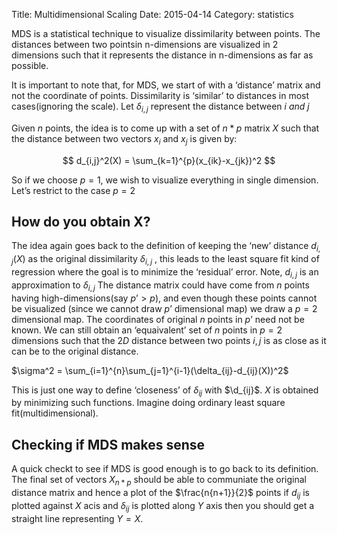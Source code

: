 Title: Multidimensional Scaling
Date: 2015-04-14
Category: statistics

MDS is a statistical technique to visualize dissimilarity
between points. The distances between two pointsin n-dimensions 
are visualized in 2 dimensions such that it represents
the distance in n-dimensions as far as possible.

It is important to note that, for MDS, we start of with a ‘distance’ matrix
and not the coordinate of points. Dissimilarity is ‘similar’ to distances in most cases(ignoring the scale).
Let $\delta_{i,j}$ represent the distance between $i\ and\ j$

Given $n$ points, the idea is to come up with a set of $n * p$ matrix $X$
such that the distance between two vectors $x_i$ and $x_j$ is given by:


$$
d_{i,j}^2(X) = \sum_{k=1}^{p}(x_{ik}-x_{jk})^2
$$

So if we choose $p=1$, we wish to visualize everything in single dimension.
Let’s restrict to the case $p=2$

## How do you obtain X?

The idea again goes back to the definition of keeping the ‘new’ distance $d_{i,j}(X)$
as the original dissimilarity $\delta_{i,j}$ , this leads to the least square fit kind of regression
where the goal is to minimize the ‘residual’ error. Note, $d_{i,j}$ is an approximation to $\delta_{i,j}$
 The distance matrix could have come from $n$ points having high-dimensions(say $p’>p$), and even though
 these points cannot be visualized (since we cannot draw $p’$ dimensional map) we draw a $p=2$ dimensional map.
The coordinates of original $n$ points in $p’$ need not be known. We can still obtain an ‘equaivalent’
set of $n$ points in $p=2$ dimensions such that the $2D$ distance between two points $i,j$ is 
as close as it can be to the original distance.

$\sigma^2 = \sum_{i=1}^{n}\sum_{j=1}^{i-1}(\delta_{ij}-d_{ij}(X))^2$

This is just one way to define ‘closeness’ of $\delta_{ij}$ with $\d_{ij}$.
$X$ is obtained by minimizing such functions. Imagine doing ordinary least square fit(multidimensional).

## Checking if MDS makes sense

A quick checkt to see if MDS is good enough
is to go back to its definition. The final set of vectors $X_{n*p}$
should be able to communiate the original distance matrix
and hence a plot of the $\frac{n{n+1}}{2}$ points if $d_{ij}$ is
plotted against $X$ acis and $\delta_{ij}$ is plotted along $Y$ axis
then you should get a straight line representing $Y=X$.



